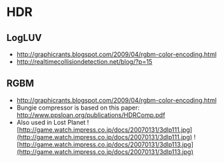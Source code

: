 # HDR #

## LogLUV ##
  * http://graphicrants.blogspot.com/2009/04/rgbm-color-encoding.html
  * http://realtimecollisiondetection.net/blog/?p=15

## RGBM ##
  * http://graphicrants.blogspot.com/2009/04/rgbm-color-encoding.html
  * Bungie compressor is based on this paper: http://www.ppsloan.org/publications/HDRComp.pdf
  * Also used in Lost Planet
![http://game.watch.impress.co.jp/docs/20070131/3dlp111.jpg](http://game.watch.impress.co.jp/docs/20070131/3dlp111.jpg)
![http://game.watch.impress.co.jp/docs/20070131/3dlp113.jpg](http://game.watch.impress.co.jp/docs/20070131/3dlp113.jpg)
